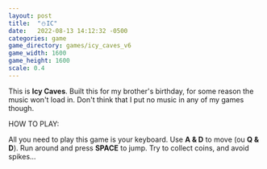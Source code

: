 ```yaml
---
layout: post
title:  "⛄️IC"
date:   2022-08-13 14:12:32 -0500
categories: game
game_directory: games/icy_caves_v6
game_width: 1600
game_height: 1600
scale: 0.4
---
```


This is **Icy Caves**. Built this for my brother's birthday, for some reason the music won't load in. Don't think that I put no music in any of my games though. 


HOW TO PLAY:

All you need to play this game is your keyboard. Use **A & D** to move (ou **Q & D**). Run around and press **SPACE** to jump. Try to collect coins, and avoid spikes...